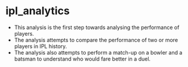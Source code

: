 # ipl_analytics
- This analysis is the first step towards analysing the performance of players.
- The analysis attempts to compare the performance of two or more players in IPL history.
- The analysis also attempts to perform a match-up on a bowler and a batsman to understand who would fare better in a duel.